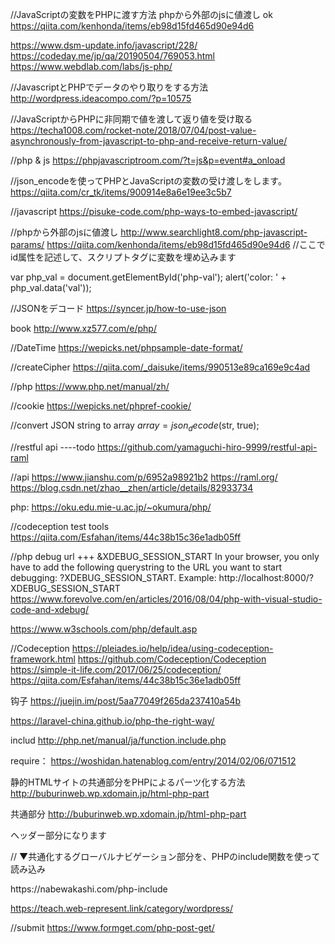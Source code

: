 //JavaScriptの変数をPHPに渡す方法
phpから外部のjsに値渡し ok
https://qiita.com/kenhonda/items/eb98d15fd465d90e94d6

https://www.dsm-update.info/javascript/228/
https://codeday.me/jp/qa/20190504/769053.html
https://www.webdlab.com/labs/js-php/

//JavascriptとPHPでデータのやり取りをする方法
http://wordpress.ideacompo.com/?p=10575



//JavaScriptからPHPに非同期で値を渡して返り値を受け取る
https://techa1008.com/rocket-note/2018/07/04/post-value-asynchronously-from-javascript-to-php-and-receive-return-value/


//php & js
https://phpjavascriptroom.com/?t=js&p=event#a_onload


//json_encodeを使ってPHPとJavaScriptの変数の受け渡しをします。
https://qiita.com/cr_tk/items/900914e8a6e19ee3c5b7

//javascript
https://pisuke-code.com/php-ways-to-embed-javascript/

//phpから外部のjsに値渡し http://www.searchlight8.com/php-javascript-params/
https://qiita.com/kenhonda/items/eb98d15fd465d90e94d6
//ここでid属性を記述して、スクリプトタグに変数を埋め込みます
<script id="script" type="text/javascript" src="./js/script.js"
 data-param='<?php echo json_safe_encode($param);?>'>
 
 
 <div type="hidden"
     id="php-val"
     style="display:none;"
     data-val="<?=htmlspecialchars($foo, ENT_QUOTES, 'UTF-8')?>"></div>

<script type="text/javascript" src="script.js"></script>


var php_val = document.getElementById('php-val');
alert('color: ' + php_val.data('val'));

//JSONをデコード
https://syncer.jp/how-to-use-json

book
http://www.xz577.com/e/php/

//DateTime
https://wepicks.net/phpsample-date-format/


//createCipher
https://qiita.com/_daisuke/items/990513e89ca169e9c4ad

//php
https://www.php.net/manual/zh/

//cookie
https://wepicks.net/phpref-cookie/

//convert JSON string to array
$array = json_decode($str, true);

//restful api ----todo
https://github.com/yamaguchi-hiro-9999/restful-api-raml

//api
https://www.jianshu.com/p/6952a98921b2
https://raml.org/
https://blog.csdn.net/zhao__zhen/article/details/82933734

php:
https://oku.edu.mie-u.ac.jp/~okumura/php/


//codeception  test tools
https://qiita.com/Esfahan/items/44c38b15c36e1adb05ff

//php debug
url +++ &XDEBUG_SESSION_START
In your browser, you only have to add the following querystring to the URL you want to start debugging: ?XDEBUG_SESSION_START.
Example: http://localhost:8000/?XDEBUG_SESSION_START
https://www.forevolve.com/en/articles/2016/08/04/php-with-visual-studio-code-and-xdebug/

https://www.w3schools.com/php/default.asp

//Codeception
https://pleiades.io/help/idea/using-codeception-framework.html
https://github.com/Codeception/Codeception
https://simple-it-life.com/2017/06/25/codeception/
https://qiita.com/Esfahan/items/44c38b15c36e1adb05ff

钩子
https://juejin.im/post/5aa77049f265da237410a54b

https://laravel-china.github.io/php-the-right-way/

includ
http://php.net/manual/ja/function.include.php

require：
https://woshidan.hatenablog.com/entry/2014/02/06/071512

静的HTMLサイトの共通部分をPHPによるパーツ化する方法
http://buburinweb.wp.xdomain.jp/html-php-part
<?php include (dirname(__FILE__).'gnav.html'); ?>


共通部分
http://buburinweb.wp.xdomain.jp/html-php-part
<div id="header">ヘッダー部分になります
 
// ▼共通化するグローバルナビゲーション部分を、PHPのinclude関数を使って読み込み
<?php include( $_SERVER['DOCUMENT_ROOT'] . '/global_menu.php'); ?>
 
</div>
https://nabewakashi.com/php-include

https://teach.web-represent.link/category/wordpress/

//submit
https://www.formget.com/php-post-get/
